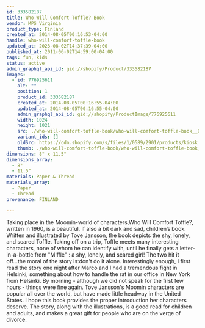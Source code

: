 ```yaml
---
id: 333582187
title: Who Will Comfort Toffle? Book
vendor: MPS Virginia
product_type: Finland
created_at: 2014-08-05T00:16:53-04:00
handle: who-will-comfort-toffle-book
updated_at: 2023-08-02T14:37:39-04:00
published_at: 2011-06-02T14:59:00-04:00
tags: fun, kids
status: active
admin_graphql_api_id: gid://shopify/Product/333582187
images:
  - id: 776925611
    alt: ""
    position: 1
    product_id: 333582187
    created_at: 2014-08-05T00:16:55-04:00
    updated_at: 2014-08-05T00:16:55-04:00
    admin_graphql_api_id: gid://shopify/ProductImage/776925611
    width: 1024
    height: 1021
    src: ./who-will-comfort-toffle-book/who-will-comfort-toffle-book__0.jpg
    variant_ids: []
    oldSrc: https://cdn.shopify.com/s/files/1/0589/2901/products/kiosk_fi_TOFFEL_1.jpeg?v=1407212215
    thumb: ./who-will-comfort-toffle-book/who-will-comfort-toffle-book__0-thumb.jpg
dimensions: 8" x 11.5"
dimensions_array:
  - 8"
  - 11.5"
materials: Paper & Thread
materials_array:
  - Paper
  - Thread
provenance: FINLAND

---
```


Taking place in the Moomin-world of characters,Who Will Comfort Toffle?, written in 1960, is a beautiful, if also a bit dark and sad, children’s book. Written and illustrated by Tove Jansson, the book depicts the shy, lonely, and scared Toffle. Taking off on a trip, Toffle meets many interesting characters, none of whom he can identify with, until he finally gets a letter-in-a-bottle from "Miffle" : a shy, lonely, and scared girl! The two hit it off...the moral of the story is:don't do it alone. Interestingly enough, I first read the story one night after Marco and I had a tremendous fight in Helsinki, something about how to handle the rat in our office in New York from Helsinki. By morning - although we did not speak for the first few hours - things were fine again. Tove Jansson's Moomin characters are popular all over the world, but have made little headway in the United States. I hope this book provides the proper introduction her characters deserve. The story, along with the illustrations, is a good read for children and adults, and makes a great gift for people who are on the verge of divorce.